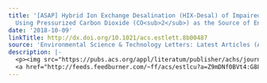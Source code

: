 ```yaml
---
title: '[ASAP] Hybrid Ion Exchange Desalination (HIX-Desal) of Impaired Brackish Water
  Using Pressurized Carbon Dioxide (CO<sub>2</sub>) as the Source of Energy and Regenerant'
date: '2018-10-09'
linkTitle: http://dx.doi.org/10.1021/acs.estlett.8b00487
source: 'Environmental Science & Technology Letters: Latest Articles (ACS Publications)'
description: |-
  <p><img src="https://pubs.acs.org/appl/literatum/publisher/achs/journals/content/estlcu/0/estlcu.ahead-of-print/acs.estlett.8b00487/20181009/images/medium/ez-2018-004874_0005.gif" alt="TOC Graphic"/></p><div><cite>Environmental Science & Technology Letters</cite></div><div>DOI: 10.1021/acs.estlett.8b00487</div><div class="feedflare">
  <a href="http://feeds.feedburner.com/~ff/acs/estlcu?a=Z9mDNf0BVt4:G88LK112-yY:yIl2AUoC8zA"><img src="http://feeds.feedburner.com/~ff/acs/estlcu?d=yIl2AUoC8zA" borde
---
```

